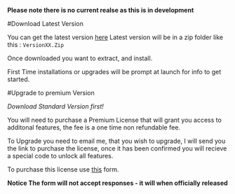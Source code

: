 **Please note there is no current realse as this is in development**


#Download Latest Version 

You can get the latest version [here](https://github.com/jdc20181/EmployeeTrack/releases)  Latest version will be in a zip folder like this :
`VersionXX.Zip`

Once downloaded you want to extract, and install. 

First Time installations or upgrades will be prompt at launch for info to get started. 

#Upgrade to premium Version

*Download Standard Version first!*

You will need to purchase a Premium License that will grant you access to additonal features, the fee is a one time non refundable fee. 

To Upgrade you need to email me, that you wish to upgrade, I will send you the link to purchase the license, once it has been confirmed you will recieve a special code to unlock all features. 

To purchase this license use [this](https://goo.gl/forms/nheYAmD6hI2TTDHc2) form. 

**Notice The form will not accept responses - it will when officially released**
